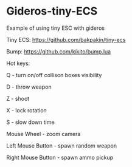 # Gideros-tiny-ECS
Example of using tiny ESC with gideros

Tiny ECS: https://github.com/bakpakin/tiny-ecs

Bump: https://github.com/kikito/bump.lua

Hot keys:

Q - turn on/off collison boxes visibility

D - throw weapon

Z - shoot

X - lock rotation

S - slow down time

Mouse Wheel - zoom camera

Left Mouse Button - spawn random weapon

Right Mouse Button - spawn ammo pickup
